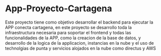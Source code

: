 # App-Proyecto-Cartagena
Este proyecto tiene como objetivo desarrollar el backend para ejecutar la APP conecta cartagena, en este proyecto se desarrollo toda la infraestructura necesaria para soportar el frontend y todas las funcionalidades de la APP, como la creacion de la base de datos, y desarrollo de la logica de la applicacion, instancias en la nube y el uso de technolgias de punta y servicios alojados en la nube como directus y AWS
